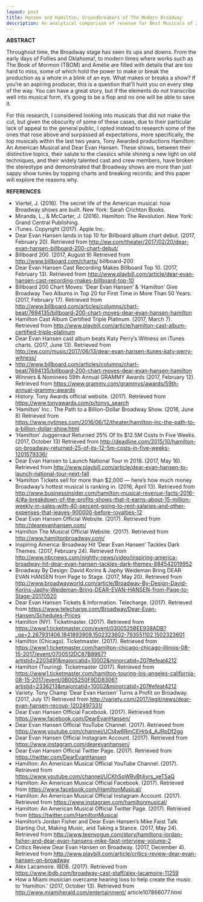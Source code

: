 ```yaml
---
layout: post
title: Hansen and Hamilton; Groundbreakers of The Modern Broadway
description: An analytical comparison of revenue for Best Musicals of 2016-2017
---
```


**ABSTRACT**

Throughout time, the Broadway stage has seen its ups and downs. From the early days of Follies and Oklahoma!, to modern times where works such as The Book of Mormon (TBOM) and Amélie are filled with details that are too hard to miss, some of which hold the power to make or break the production as a whole in a blink of an eye. What makes or breaks a show? If you’re an aspiring producer, this is a question that’ll hunt you on every step of the way. You can have a great story, but if the elements do not transcribe well into musical form, it’s going to be a flop and no one will be able to save it.

For this research, I considered looking into musicals that did not make the cut, but given the obscurity of some of these cases, due to their particular lack of appeal to the general public, I opted instead to research some of the ones that rose above and surpassed all expectations, more specifically, the top musicals within the last two years, Tony Awarded productions Hamilton: An American Musical and Dear Evan Hansen. These shows, between their distinctive topics, their salute to the classics while shining a new light on old techniques, and their widely talented cast and crew members, have broken the stereotype and demonstrated that Broadway shows are more than just sappy show tunes by topping charts and breaking records; and this paper will explore the reasons why.


**REFERENCES**
- Viertel, J. (2016). The secret life of the American musical: how Broadway shows are built. New York: Sarah Crichton Books.
- Miranda, L., & McCarter, J. (2016). Hamilton: The Revolution. New York: Grand Central Publishing.
- iTunes. Copyright (2017). Apple Inc.
- Dear Evan Hansen lands in top 10 for Billboard album chart debut. (2017, February 20). Retrieved from http://ew.com/theater/2017/02/20/dear-evan-hansen-billboard-200-chart-debut/
- Billboard 200. (2017, August 9) Retrieved from http://www.billboard.com/charts/ billboard-200
- Dear Evan Hansen Cast Recording Makes Billboard Top 10. (2017, February 13). Retrieved from http://www.playbill.com/article/dear-evan-hansen-cast-recording-makes-billboard-top-10
- Billboard 200 Chart Moves: ‘Dear Evan Hansen’ & ‘Hamilton’ Give Broadway Two Albums in Top 20 for First Time in More Than 50 Years. (2017, February 17). Retrieved from http://www.billboard.com/articles/columns/chart-beat/7694135/billboard-200-chart-moves-dear-evan-hansen-hamilton
- Hamilton Cast Album Certified Triple Platinum. (2017, March 7). Retrieved from http://www.playbill.com/article/hamilton-cast-album-certified-triple-platinum
- Dear Evan Hansen cast album beats Katy Perry’s Witness on iTunes charts. (2017, June 13). Retrieved from http://ew.com/music/2017/06/13/dear-evan-hansen-itunes-katy-perry-witness/
- http://www.billboard.com/articles/columns/chart-beat/7694135/billboard-200-chart-moves-dear-evan-hansen-hamilton
- Winners & Nominees 59th Annual GRAMMY Awards (2017, February 12). Retrieved from https://www.grammy.com/grammys/awards/59th-annual-grammy-awards
- History. Tony Awards official website. (2017). Retrieved from https://www.tonyawards.com/p/tonys_search
- ‘Hamilton’ Inc.: The Path to a Billion-Dollar Broadway Show. (2016, June 8) Retrieved from https://www.nytimes.com/2016/06/12/theater/hamilton-inc-the-path-to-a-billion-dollar-show.html
- ‘Hamilton’ Juggernaut Returned 25% Of Its $12.5M Costs In Five Weeks. (2017, October 13) Retrieved from http://deadline.com/2015/10/hamilton-on-broadway-returned-25-of-its-12-5m-costs-in-five-weeks-1201579336/
- Dear Evan Hansen to Launch National Tour in 2018. (2017, May 16). Retrieved from http://www.playbill.com/article/dear-evan-hansen-to-launch-national-tour-next-fall
- ‘Hamilton Tickets sell for more than $2,000 — here’s how much money Broadway’s hottest musical is ranking in. (2016, April 13). Retrieved from http://www.businessinsider.com/hamilton-musical-revenue-facts-2016-4/#a-breakdown-of-the-profits-shows-that-it-earns-about-15-million-weekly-in-sales-with-40-percent-going-to-rent-salaries-and-other-expenses-that-leaves-900000-before-royalties-12
- Dear Evan Hansen Official Website. (2017). Retrieved from http://dearevanhansen.com/
- Hamilton The Musical Official Website. (2017). Retrieved from http://www.hamiltonbroadway.com/
- Inspiring America: Broadway Hit ‘Dear Evan Hansen’ Tackles Dark Themes. (2017, February 24). Retrieved from http://www.nbcnews.com/nightly-news/video/inspiring-america-broadway-hit-dear-evan-hansen-tackles-dark-themes-884542019952
- Broadway By Design: David Korins & Japhy Weideman Bring DEAR EVAN HANSEN from Page to Stage. (2017, May 20). Retrieved from http://www.broadwayworld.com/article/Broadway-By-Design-David-Korins-Japhy-Weideman-Bring-DEAR-EVAN-HANSEN-from-Page-to-Stage-20170520
- Dear Evan Hansen Tickets & Information. Telecharge. (2017). Retrieved from https://www.telecharge.com/Broadway/Dear-Evan-Hansen/Schedules-Prices
- Hamilton (NY). Ticketmaster. (2017). Retrieved from https://www1.ticketmaster.com/event/0300525BEE938ADB?_ga=2.267931406.1841893909.1502323602-793551102.1502323601
- Hamilton (Chicago). Ticketmaster. (2017). Retrieved from https://www1.ticketmaster.com/hamilton-chicago-chicago-illinois-08-15-2017/event/0700512DC87B8967?artistid=2203491&majorcatid=10002&minorcatid=207#efeat4212
- Hamilton (Touring). Ticketmaster (2017). Retrieved from https://www1.ticketmaster.com/hamilton-touring-los-angeles-california-08-15-2017/event/0B005250F9DD8306?artistid=2336213&majorcatid=10002&minorcatid=207#efeat4212
- Variety. Tony Champ ‘Dear Evan Hansen’ Turns a Profit on Broadway. (2017, July 17) Retrieved from http://variety.com/2017/legit/news/dear-evan-hansen-recoup-1202497331/
- Dear Evan Hansen Official Facebook. (2017). Retrieved from https://www.facebook.com/DearEvanHansen/
- Dear Evan Hansen Official YouTube Channel. (2017). Retrieved from https://www.youtube.com/channel/UCt4w6RmCEHrb4_AJRpDf2gg
- Dear Evan Hansen Official Instagram Account. (2017). Retrieved from https://www.instagram.com/dearevanhansen/
- Dear Evan Hansen Official Twitter Page. (2017). Retrieved from https://twitter.com/DearEvanHansen
- Hamilton: An American Musical Official YouTube Channel. (2017). Retrieved from https://www.youtube.com/channel/UCKhSqWRvBtjlivrs_xeT5aQ
- Hamilton: An American Musical Official Facebook. (2017). Retrieved from https://www.facebook.com/HamiltonMusical/
- Hamilton: An American Musical Official Instagram Account. (2017). Retrieved from https://www.instagram.com/hamiltonmusical/
- Hamilton: An American Musical Official Twitter Page. (2017). Retrieved from https://twitter.com/HamiltonMusical
- Hamilton’s Jordan Fisher and Dear Evan Hansen’s Mike Faist Talk Starting Out, Making Music, and Taking a Stance. (2017, May 24). Retrieved from http://www.teenvogue.com/story/hamiltons-jordan-fisher-and-dear-evan-hansens-mike-faist-interview-volume-2
- Critics Review Dear Evan Hansen on Broadway. (2017, December 4). Retrieved from http://www.playbill.com/article/critics-review-dear-evan-hansen-on-broadway
- Alex Lacamoire. IBDB. (2017). Retrieved from https://www.ibdb.com/broadway-cast-staff/alex-lacamoire-11259
- How a Miami musician overcame hearing loss to help create the music to ‘Hamilton.’ (2017, October 13). Retrieved from http://www.miamiherald.com/entertainment/ article107866077.html